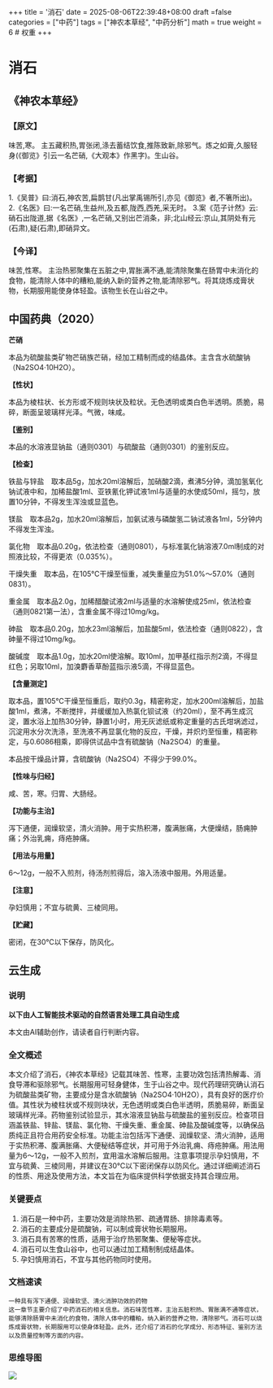 +++
title = '消石'
date = 2025-08-06T22:39:48+08:00
draft =false
categories = ["中药"]
tags = ["神农本草经", "中药分析"]
math = true
weight = 6 # 权重
+++
# 消石

## 《神农本草经》

### 【原文】
味苦,寒。
主五藏积热,胃张闭,涤去蓄结饮食,推陈致新,除邪气。炼之如膏,久服轻身(《御览》引云一名芒硝,《大观本》作黑字)。生山谷。

### 【考据】
1.《吴普》曰:消石,神农苦,扁鹊甘(凡出掌禹锡所引,亦见《御览》者,不箸所出)。
2.《名医》曰:一名芒硝,生益州,及五都,陇西,西羌,采无时。
3.案《范子计然》云:硝石出陇道,据《名医》,一名芒硝,又别出芒消条，非;北山经云:京山,其阴处有元(石肃),疑(石肃),即硝异文。

### 【今译】
味苦,性寒。
主治热邪聚集在五脏之中,胃胀满不通,能清除聚集在肠胃中未消化的食物，能清除人体中的糟粕,能纳入新的营养之物,能清除邪气。将其烧炼成膏状物，长期服用能使身体轻盈。该物生长在山谷之中。

## 中国药典（2020）

**芒硝**

本品为硫酸盐类矿物芒硝族芒硝，经加工精制而成的结晶体。主含含水硫酸钠（Na2SO4·10H2O）。

**【性状】**

本品为棱柱状、长方形或不规则块状及粒状。无色透明或类白色半透明。质脆，易碎，断面呈玻璃样光泽。气微，味咸。

**【鉴别】**

本品的水溶液显钠盐（通则0301）与硫酸盐（通则0301）的鉴别反应。

**【检查】**

铁盐与锌盐　取本品5g，加水20ml溶解后，加硝酸2滴，煮沸5分钟，滴加氢氧化钠试液中和，加稀盐酸1ml、亚铁氰化钾试液1ml与适量的水使成50ml，摇匀，放置10分钟，不得发生浑浊或显蓝色。

镁盐　取本品2g，加水20ml溶解后，加氨试液与磷酸氢二钠试液各1ml，5分钟内不得发生浑浊。

氯化物　取本品0.20g，依法检查（通则0801），与标准氯化钠溶液7.0ml制成的对照液比较，不得更浓（0.035%）。

干燥失重　取本品，在105℃干燥至恒重，减失重量应为51.0%～57.0%（通则0831）。

重金属　取本品2.0g，加稀醋酸试液2ml与适量的水溶解使成25ml，依法检查（通则0821第一法），含重金属不得过10mg/kg。

砷盐　取本品0.20g，加水23ml溶解后，加盐酸5ml，依法检查（通则0822），含砷量不得过10mg/kg。

酸碱度　取本品1.0g，加水20ml使溶解。取10ml，加甲基红指示剂2滴，不得显红色；另取10ml，加溴麝香草酚蓝指示液5滴，不得显蓝色。

**【含量测定】**

取本品，置105℃干燥至恒重后，取约0.3g，精密称定，加水200ml溶解后，加盐酸1ml，煮沸，不断搅拌，并缓缓加入热氯化钡试液（约20ml），至不再生成沉淀，置水浴上加热30分钟，静置1小时，用无灰滤纸或称定重量的古氏坩埚滤过，沉淀用水分次洗涤，至洗液不再显氯化物的反应，干燥，并炽灼至恒重，精密称定，与0.6086相乘，即得供试品中含有硫酸钠（Na2SO4）的重量。

本品按干燥品计算，含硫酸钠（Na2SO4）不得少于99.0%。

**【性味与归经】**

咸、苦，寒。归胃、大肠经。

**【功能与主治】**

泻下通便，润燥软坚，清火消肿。用于实热积滞，腹满胀痛，大便燥结，肠痈肿痛；外治乳痈，痔疮肿痛。

**【用法与用量】**

6～12g，一般不入煎剂，待汤剂煎得后，溶入汤液中服用。外用适量。

**【注意】**

孕妇慎用；不宜与硫黄、三棱同用。

**【贮藏】**

密闭，在30℃以下保存，防风化。

## 云生成

### 说明

**以下由人工智能技术驱动的自然语言处理工具自动生成**

本文由AI辅助创作，请读者自行判断内容。

### 全文概述

本文介绍了消石，《神农本草经》记载其味苦、性寒，主要功效包括清热解毒、消食导滞和驱除邪气。长期服用可轻身健体，生于山谷之中。现代药理研究确认消石为硫酸盐类矿物，主要成分是含水硫酸钠（Na2SO4·10H2O），具有良好的医疗价值。其性状为棱柱状或不规则块状，无色透明或类白色半透明，质脆易碎，断面呈玻璃样光泽。药物鉴别试验显示，其水溶液显钠盐与硫酸盐的鉴别反应。检查项目涵盖铁盐、锌盐、镁盐、氯化物、干燥失重、重金属、砷盐及酸碱度等，以确保品质纯正且符合用药安全标准。功能主治包括泻下通便、润燥软坚、清火消肿，适用于实热积滞、腹满胀痛、大便秘结等症状，并可用于外治乳痈、痔疮肿痛。用法用量为6～12g，一般不入煎剂，宜用温水溶解后服用。注意事项提示孕妇慎用，不宜与硫黄、三棱同用，并建议在30℃以下密闭保存以防风化。通过详细阐述消石的性质、用途及使用方法，本文旨在为临床提供科学依据支持其合理应用。

### 关键要点

1. 消石是一种中药，主要功效是消除热邪、疏通胃肠、排除毒素等。
2. 消石的主要成分是硫酸钠，可以制成膏状物长期服用。
3. 消石具有苦寒的性质，适用于治疗热邪聚集、便秘等症状。
4. 消石可以生食山谷中，也可以通过加工精制制成结晶体。
5. 孕妇慎用消石，不宜与其他药物同时使用。

### 文档速读

```
一种具有泻下通便、润燥软坚、清火消肿功效的药物
这一章节主要介绍了中药消石的相关信息。消石味苦性寒，主治五脏积热、胃胀满不通等症状，能够清除肠胃中未消化的食物，清除人体中的糟粕，纳入新的营养之物，清除邪气。消石可以烧炼成膏状物，长期服用可以使身体轻盈。此外，还介绍了消石的化学成分、形态特征、鉴别方法以及质量控制等方面的内容。
```

### 思维导图

![](D:\Dpan\BanGong\Markdown\总结\神农本草经\上篇\06消石\【脑图】06消石.jpeg)